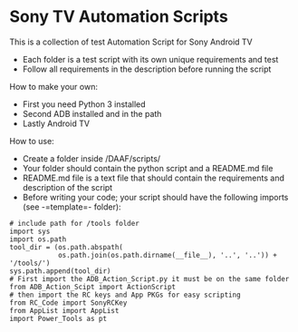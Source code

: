 # Sony TV Automation Scripts

This is a collection of test Automation Script for Sony Android TV
* Each folder is a test script with its own unique requirements and test
* Follow all requirements in the description before running the script

How to make your own:
* First you need Python 3 installed
* Second ADB installed and in the path
* Lastly Android TV

How to use:
* Create a folder inside /DAAF/scripts/
* Your folder should contain the python script and a README.md file
* README.md file is a text file that should contain the requirements and description of the script
* Before writing your code; your script should have the following imports (see -=template=- folder):
```
# include path for /tools folder
import sys
import os.path
tool_dir = (os.path.abspath(
            os.path.join(os.path.dirname(__file__), '..', '..')) + '/tools/')
sys.path.append(tool_dir)
# First import the ADB_Action_Script.py it must be on the same folder
from ADB_Action_Scipt import ActionScript
# then import the RC keys and App PKGs for easy scripting
from RC_Code import SonyRCKey
from AppList import AppList
import Power_Tools as pt
```
